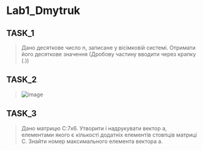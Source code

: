 # Lab1_Dmytruk
## TASK_1
> Дано десяткове число n, записане у вісімковій системі. Отримати його десяткове значення (Дробову частину вводити через крапку (.))
## TASK_2
> ![image](https://user-images.githubusercontent.com/99320958/221344952-3a32fdc9-c055-4fe0-920c-63eb39354121.png)
## TASK_3
> Дано матрицю C:7x6. Утворити і надрукувати вектор a, елементами якого є кількості додатніх елементів стовпців матриці C. Знайти номер максимального елемента вектора a.
